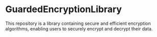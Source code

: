 # GuardedEncryptionLibrary
 This repository is a library containing secure and efficient encryption algorithms, enabling users to securely encrypt and decrypt their data.
